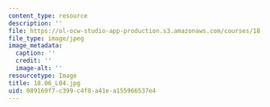 ```yaml
---
content_type: resource
description: ''
file: https://ol-ocw-studio-app-production.s3.amazonaws.com/courses/18-06-linear-algebra-spring-2010/089169f7c399c4f8a41ea155966537e4_18.06_L04.jpg
file_type: image/jpeg
image_metadata:
  caption: ''
  credit: ''
  image-alt: ''
resourcetype: Image
title: 18.06_L04.jpg
uid: 089169f7-c399-c4f8-a41e-a155966537e4
---
```

